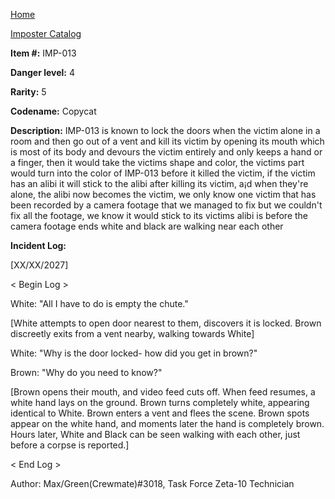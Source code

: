 [Home](../../index.md)

[Imposter Catalog](../Imp-log.md)

**Item #:** IMP-013

**Danger level:** 4

**Rarity:** 5

**Codename:** Copycat

**Description:** IMP-013 is known to lock the doors when the victim alone in a room and then go out of a vent and kill its victim by opening its mouth which is most of its body and devours the victim entirely and only keeps a hand or a finger, then it would take the victims shape and color, the victims part would turn into the color of IMP-013 before it killed the victim, if the victim has an alibi it will stick to the alibi after killing its victim, a¡d when they're alone, the alibi now becomes the victim, we only know one victim that has been recorded by a camera footage that we managed to fix but we couldn't fix all the footage, we know it would stick to its victims alibi is before the camera footage ends white and black are walking near each other 

**Incident Log:**

[XX/XX/2027]

< Begin Log >

White: "All I have to do is empty the chute."

[White attempts to open door nearest to them, discovers it is locked. Brown discreetly exits from a vent nearby, walking towards White]

White: "Why is the door locked- how did you get in brown?"

Brown: "Why do you need to know?"

[Brown opens their mouth, and video feed cuts off. When feed resumes, a white hand lays on the ground. Brown turns completely white, appearing identical to White. Brown enters a vent and flees the scene. Brown spots appear on the white hand, and moments later the hand is completely brown. Hours later, White and Black can be seen walking with each other, just before a corpse is reported.]

< End Log >

Author: Max/Green(Crewmate)#3018, Task Force Zeta-10 Technician